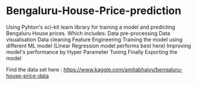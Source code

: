 # Bengaluru-House-Price-prediction

Using Pyhton's sci-kit learn library for training a model and predicting Bengaluru House prices. Which includes:
Data pre-processing
Data visualisation 
Data cleaning
Feature Engineering
Training the model using different ML model (Linear Regression model performs best here)
Improving model's performance by Hyper Parameter Tuning
Finally Exporting the model

Find the data set here : https://www.kaggle.com/amitabhajoy/bengaluru-house-price-data

